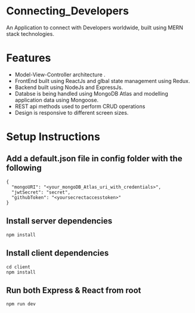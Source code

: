 # Connecting_Developers
An Application to connect with Developers worldwide, built using MERN stack technologies.

# Features
- Model-View-Controller architecture .
- FrontEnd built using ReactJs and glbal state management using Redux.
- Backend built using NodeJs and ExpressJs. 
- Databse is being handled using MongoDB Atlas and modelling application data using Mongoose.
- REST api methods used to perform CRUD operations
- Design is responsive to different screen sizes.

# Setup Instructions
## Add a default.json file in config folder with the following
```
{
  "mongoURI": "<your_mongoDB_Atlas_uri_with_credentials>",
  "jwtSecret": "secret",
  "githubToken": "<yoursecrectaccesstoken>"
}
```

## Install server dependencies
```
npm install
```
## Install client dependencies
```
cd client
npm install
```
## Run both Express & React from root
```
npm run dev
```
